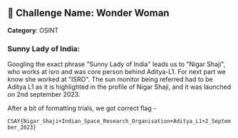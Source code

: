 ## 🧠 Challenge Name: Wonder Woman
**Category**: OSINT  


### Sunny Lady of India:
Googling the exact phrase "Sunny Lady of India" leads us to "Nigar Shaji", who works at isro and was core person behind Aditya-L1. For next part we know she worked at "ISRO". The sun monitor being referred had to be Aditya L1 as it is highlighted in the profile of Nigar Shaji, and it was launched on 2nd september 2023.

After a bit of formatting trials, we got correct flag - 

`CSAY{Nigar_Shaji+Indian_Space_Research_Organisation+Aditya_L1+2_September_2023}`
